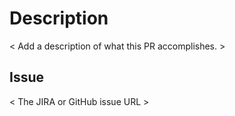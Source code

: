 # Description

< Add a description of what this PR accomplishes. >

## Issue

< The JIRA or GitHub issue URL >
